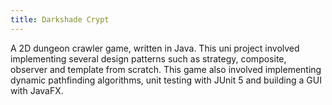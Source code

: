 ```yaml
---
title: Darkshade Crypt
---
```

A 2D dungeon crawler game, written in Java. This uni project involved implementing
several design patterns such as strategy, composite, observer and template from scratch. This game
also involved implementing dynamic pathfinding algorithms, unit testing with JUnit 5 and building
a GUI with JavaFX.  